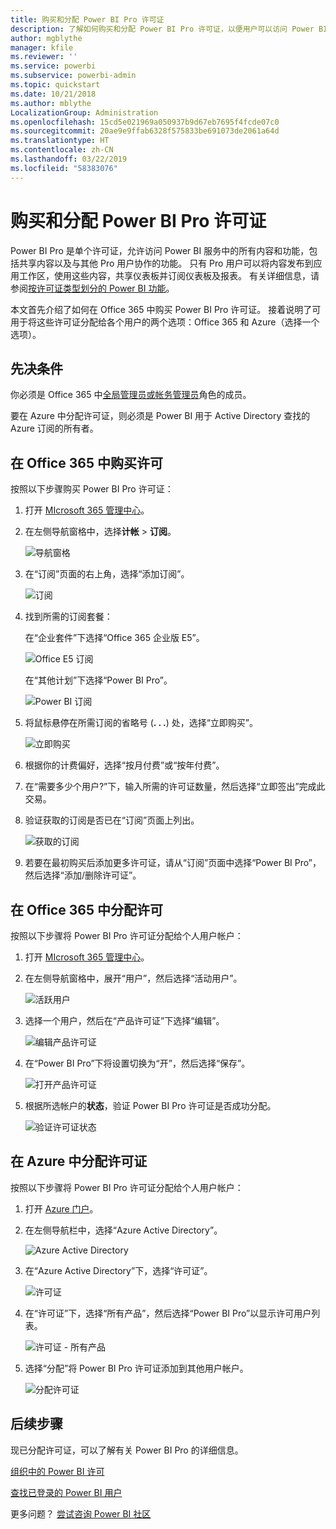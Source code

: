 ```yaml
---
title: 购买和分配 Power BI Pro 许可证
description: 了解如何购买和分配 Power BI Pro 许可证，以便用户可以访问 Power BI 服务中的所有内容和功能。
author: mgblythe
manager: kfile
ms.reviewer: ''
ms.service: powerbi
ms.subservice: powerbi-admin
ms.topic: quickstart
ms.date: 10/21/2018
ms.author: mblythe
LocalizationGroup: Administration
ms.openlocfilehash: 15cd5e021969a050937b9d67eb7695f4fcde07c0
ms.sourcegitcommit: 20ae9e9ffab6328f575833be691073de2061a64d
ms.translationtype: HT
ms.contentlocale: zh-CN
ms.lasthandoff: 03/22/2019
ms.locfileid: "58383076"
---
```

# <a name="purchase-and-assign-power-bi-pro-licenses"></a>购买和分配 Power BI Pro 许可证

Power BI Pro 是单个许可证，允许访问 Power BI 服务中的所有内容和功能，包括共享内容以及与其他 Pro 用户协作的功能。 只有 Pro 用户可以将内容发布到应用工作区，使用这些内容，共享仪表板并订阅仪表板及报表。 有关详细信息，请参阅[按许可证类型划分的 Power BI 功能](service-features-license-type.md)。

本文首先介绍了如何在 Office 365 中购买 Power BI Pro 许可证。 接着说明了可用于将这些许可证分配给各个用户的两个选项：Office 365 和 Azure（选择一个选项）。

## <a name="prerequisites"></a>先决条件

你必须是 Office 365 中[全局管理员或帐务管理员](https://support.office.com/article/about-office-365-admin-roles-da585eea-f576-4f55-a1e0-87090b6aaa9d)角色的成员。

要在 Azure 中分配许可证，则必须是 Power BI 用于 Active Directory 查找的 Azure 订阅的所有者。

## <a name="purchase-licenses-in-office-365"></a>在 Office 365 中购买许可

按照以下步骤购买 Power BI Pro 许可证：

1. 打开 [MIcrosoft 365 管理中心](https://portal.office.com/adminportal/home#/homepage)。

2. 在左侧导航窗格中，选择**计帐**  >  **订阅**。

    ![导航窗格](media/service-admin-purchasing-power-bi-pro/service-purchasing-power-bi-pro-01.png)

3. 在“订阅”页面的右上角，选择“添加订阅”。

    ![订阅](media/service-admin-purchasing-power-bi-pro/service-purchasing-power-bi-pro-02.png)

4. 找到所需的订阅套餐：

    在“企业套件”下选择“Office 365 企业版 E5”。

    ![Office E5 订阅](media/service-admin-purchasing-power-bi-pro/service-purchasing-power-bi-pro-03.png)

    在“其他计划”下选择“Power BI Pro”。

    ![Power BI 订阅](media/service-admin-purchasing-power-bi-pro/service-purchasing-power-bi-pro-04.png)

5. 将鼠标悬停在所需订阅的省略号 (**. . .**) 处，选择“立即购买”。

    ![立即购买](media/service-admin-purchasing-power-bi-pro/service-purchasing-power-bi-pro-05.png)

6. 根据你的计费偏好，选择“按月付费”或“按年付费”。

7. 在“需要多少个用户?”下，输入所需的许可证数量，然后选择“立即签出”完成此交易。

8. 验证获取的订阅是否已在“订阅”页面上列出。

   ![获取的订阅](media/service-admin-purchasing-power-bi-pro/service-purchasing-power-bi-pro-06.png)

9. 若要在最初购买后添加更多许可证，请从“订阅”页面中选择“Power BI Pro”，然后选择“添加/删除许可证”。

## <a name="assign-licenses-in-office-365"></a>在 Office 365 中分配许可

按照以下步骤将 Power BI Pro 许可证分配给个人用户帐户：

1. 打开 [MIcrosoft 365 管理中心](https://portal.office.com/adminportal/home#/homepage)。

2. 在左侧导航窗格中，展开“用户”，然后选择“活动用户”。

    ![活跃用户](media/service-admin-purchasing-power-bi-pro/service-assigning-power-bi-pro-licenses-05.png)

3. 选择一个用户，然后在“产品许可证”下选择“编辑”。

    ![编辑产品许可证](media/service-admin-purchasing-power-bi-pro/service-assigning-power-bi-pro-licenses-06.png)

4. 在“Power BI Pro”下将设置切换为“开”，然后选择“保存”。

    ![打开产品许可证](media/service-admin-purchasing-power-bi-pro/service-assigning-power-bi-pro-licenses-07.png)

5. 根据所选帐户的**状态**，验证 Power BI Pro 许可证是否成功分配。

    ![验证许可证状态](media/service-admin-purchasing-power-bi-pro/service-assigning-power-bi-pro-licenses-08.png)

## <a name="assign-licenses-in-azure"></a>在 Azure 中分配许可证

按照以下步骤将 Power BI Pro 许可证分配给个人用户帐户：

1. 打开 [Azure 门户](https://ms.portal.azure.com/#@microsoft.onmicrosoft.com/dashboard/private/39bc3cf7-31a4-43f6-954c-f2d69ca2f0)。

2. 在左侧导航栏中，选择“Azure Active Directory”。

    ![Azure Active Directory](media/service-admin-purchasing-power-bi-pro/service-assigning-power-bi-pro-licenses-01.png)

3. 在“Azure Active Directory”下，选择“许可证”。

    ![许可证](media/service-admin-purchasing-power-bi-pro/service-assigning-power-bi-pro-licenses-02.png)

4. 在“许可证”下，选择“所有产品”，然后选择“Power BI Pro”以显示许可用户列表。

    ![许可证 - 所有产品](media/service-admin-purchasing-power-bi-pro/service-assigning-power-bi-pro-licenses-03.png)

5. 选择“分配”将 Power BI Pro 许可证添加到其他用户帐户。

    ![分配许可证](media/service-admin-purchasing-power-bi-pro/service-assigning-power-bi-pro-licenses-04.png)

## <a name="next-steps"></a>后续步骤

现已分配许可证，可以了解有关 Power BI Pro 的详细信息。

[组织中的 Power BI 许可](service-admin-licensing-organization.md)

[查找已登录的 Power BI 用户](service-admin-access-usage.md)

更多问题？ [尝试咨询 Power BI 社区](https://community.powerbi.com/)
